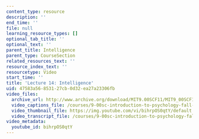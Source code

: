 ```yaml
---
content_type: resource
description: ''
end_time: ''
file: null
learning_resource_types: []
optional_tab_title: ''
optional_text: ''
parent_title: Intelligence
parent_type: CourseSection
related_resources_text: ''
resource_index_text: ''
resourcetype: Video
start_time: ''
title: 'Lecture 14: Intelligence'
uid: 47583a56-8531-27cb-0d32-ea27a23306fb
video_files:
  archive_url: http://www.archive.org/download/MIT9.00SCF11/MIT9_00SCF11_lec14_300k.mp4
  video_captions_file: /courses/9-00sc-introduction-to-psychology-fall-2011/c03c003c0ac35695a04345b3401b14ad_bihrpOS0qtY.vtt
  video_thumbnail_file: https://img.youtube.com/vi/bihrpOS0qtY/default.jpg
  video_transcript_file: /courses/9-00sc-introduction-to-psychology-fall-2011/9739f133f90720db83a683ffcd2b831b_bihrpOS0qtY.pdf
video_metadata:
  youtube_id: bihrpOS0qtY
---
```

